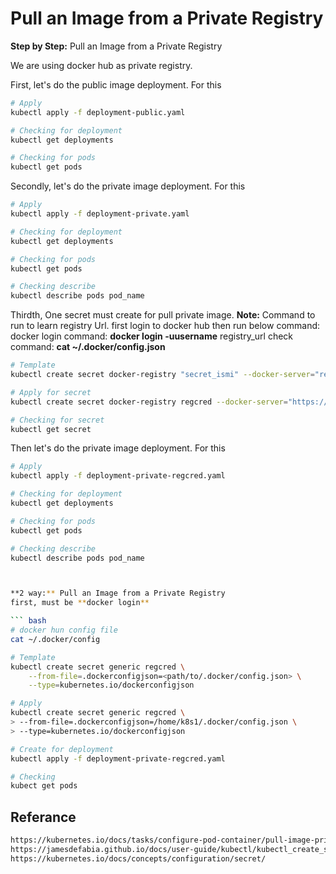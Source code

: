# Pull an Image from a Private Registry


**Step by Step:** Pull an Image from a Private Registry

We are using docker hub as private registry.

First, let's do the public  image deployment. For this
``` bash
# Apply 
kubectl apply -f deployment-public.yaml

# Checking for deployment
kubectl get deployments

# Checking for pods
kubectl get pods

```

Secondly, let's do the private image deployment. For this
``` bash
# Apply 
kubectl apply -f deployment-private.yaml

# Checking for deployment
kubectl get deployments

# Checking for pods
kubectl get pods

# Checking describe
kubectl describe pods pod_name

```

Thirdth, One secret must create for pull private image.
**Note:** Command to run to learn registry Url.
first login to docker hub then run below command: 
docker login command: **docker login -uusername**
registry_url check command:  **cat ~/.docker/config.json**

``` bash
# Template
kubectl create secret docker-registry "secret_ismi" --docker-server="registry_url" --docker-username="username" --docker-password="password"

# Apply for secret
kubectl create secret docker-registry regcred --docker-server="https://index.docker.io/v1/" --docker-username="denizyoutube" --docker-password="q1w2e3r4*"

# Checking for secret
kubectl get secret 

```

Then let's do the private image deployment. For this
``` bash
# Apply 
kubectl apply -f deployment-private-regcred.yaml

# Checking for deployment
kubectl get deployments

# Checking for pods
kubectl get pods

# Checking describe
kubectl describe pods pod_name



**2 way:** Pull an Image from a Private Registry
first, must be **docker login**

``` bash
# docker hun config file 
cat ~/.docker/config

# Template
kubectl create secret generic regcred \
    --from-file=.dockerconfigjson=<path/to/.docker/config.json> \
    --type=kubernetes.io/dockerconfigjson

# Apply
kubectl create secret generic regcred \
> --from-file=.dockerconfigjson=/home/k8s1/.docker/config.json \
> --type=kubernetes.io/dockerconfigjson

# Create for deployment
kubectl apply -f deployment-private-regcred.yaml

# Checking
kubect get pods

```


## Referance
``` bash
https://kubernetes.io/docs/tasks/configure-pod-container/pull-image-private-registry/
https://jamesdefabia.github.io/docs/user-guide/kubectl/kubectl_create_secret_docker-registry/
https://kubernetes.io/docs/concepts/configuration/secret/


```